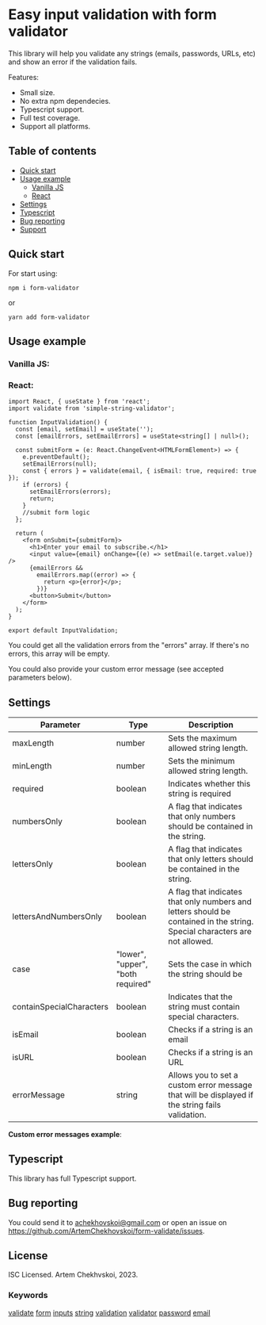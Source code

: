 # Easy input validation with form validator
  
This library will help you validate any strings (emails, passwords, URLs, etc) and show an error if the validation fails. 

Features:
- Small size.
- No extra npm dependecies.
- Typescript support.
- Full test coverage.
- Support all platforms.

## Table of contents
- [Quick start](#quick-start)
- [Usage example](#usage-example)
  - [Vanilla JS](#vanilla-js)
  - [React](#react)
- [Settings](#settings)
- [Typescript](#typescript)
- [Bug reporting](#bug-reporting)
- [Support](#support)

## Quick start



For start using:
```shell
npm i form-validator
```
or
```shell
yarn add form-validator
```

## Usage example

### Vanilla JS:

### React:

```shell
import React, { useState } from 'react';
import validate from 'simple-string-validator';

function InputValidation() {
  const [email, setEmail] = useState('');
  const [emailErrors, setEmailErrors] = useState<string[] | null>();

  const submitForm = (e: React.ChangeEvent<HTMLFormElement>) => {
    e.preventDefault();
    setEmailErrors(null);
    const { errors } = validate(email, { isEmail: true, required: true });
    if (errors) {
      setEmailErrors(errors);
      return;
    }
    //submit form logic
  };

  return (
    <form onSubmit={submitForm}>
      <h1>Enter your email to subscribe.</h1>
      <input value={email} onChange={(e) => setEmail(e.target.value)} />
      {emailErrors &&
        emailErrors.map((error) => {
          return <p>{error}</p>;
        })}
      <button>Submit</button>
    </form>
  );
}

export default InputValidation;
```


You could get all the validation errors from the "errors" array. If there's no errors, this array will be empty.

You could also provide your custom error message (see accepted parameters below).

## Settings
| Parameter | Type | Description |
|-|--|--|
| maxLength | number | Sets the maximum allowed string length. |
| minLength | number | Sets the minimum allowed string length. |
| required | boolean | Indicates whether this string is required |
| numbersOnly | boolean | A flag that indicates that only numbers should be contained in the string. |
| lettersOnly | boolean |  A flag that indicates that only letters should be contained in the string. |
| lettersAndNumbersOnly | boolean | A flag that indicates that only numbers and letters should be contained in the string. Special characters are not allowed. |
| case | "lower", "upper", "both required" |  Sets the case in which the string should be |
| containSpecialCharacters | boolean | Indicates that the string must contain special characters. |
| isEmail | boolean | Checks if a string is an email |
| isURL | boolean | Checks if a string is an URL |
| errorMessage | string | Allows you to set a custom error message that will be displayed if the string fails validation. |

**Custom error messages example**:

## Typescript
This library has full Typescript support.

## Bug reporting
You could send it to achekhovskoi@gmail.com or open an issue on https://github.com/ArtemChekhovskoi/form-validate/issues.

## License
ISC Licensed. Artem Chekhvskoi, 2023.

### Keywords
[validate](https://www.npmjs.com/search?q=keywords:validate) [form](https://www.npmjs.com/search?q=keywords:form) [inputs](https://www.npmjs.com/search?q=keywords:inputs) [string](https://www.npmjs.com/search?q=keywords:string) [validation](https://www.npmjs.com/search?q=keywords:validation) [validator](https://www.npmjs.com/search?q=keywords:validator) [password](https://www.npmjs.com/search?q=keywords:password) [email](https://www.npmjs.com/search?q=keywords:email)